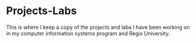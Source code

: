 # Projects-Labs
This is where I keep a copy of the projects and labs I have been working on in my computer information systems program and Regis University.
